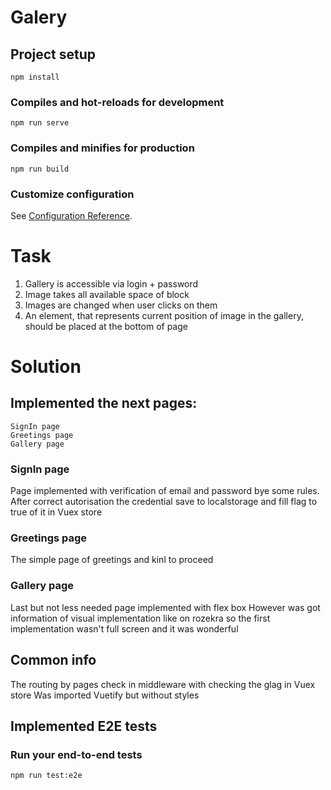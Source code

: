 # Galery

## Project setup
```
npm install
```

### Compiles and hot-reloads for development
```
npm run serve
```

### Compiles and minifies for production
```
npm run build
```

### Customize configuration
See [Configuration Reference](https://cli.vuejs.org/config/).

# Task

 1. Gallery is accessible via login + password
 2. Image  takes all available space of block
 3. Images are changed when user clicks  on them
 4. An element, that represents current position of image in the gallery, should be placed at the bottom of page


# Solution
## Implemented the next pages:
	SignIn page
	Greetings page
	Gallery page

### SignIn page
Page implemented with verification of email and password bye some rules.
After correct autorisation the credential save to localstorage and fill flag to true of it in Vuex store


### Greetings page
The simple page of greetings and kinl to proceed 

### Gallery page
Last but not less needed page implemented with flex box
However was got information of visual implementation like on rozekra so the first implementation wasn't full screen and it was wonderful 

## Common info
The routing by pages check in middleware with checking the glag in Vuex store
Was imported Vuetify but without styles

## Implemented E2E tests 
### Run your end-to-end tests
```
npm run test:e2e
```

